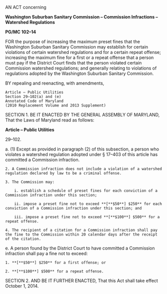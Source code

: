 AN ACT concerning **Washington Suburban Sanitary Commission – Commission Infractions – Watershed Regulations** **PG/MC 102–14**FOR the purpose of increasing the maximum preset fines that the Washington Suburban Sanitary Commission may establish for certain violations of certain watershed regulations and for a certain repeat offense; increasing the maximum fine for a first or a repeat offense that a person must pay if the District Court finds that the person violated certain Commission watershed regulations; and generally relating to violations of regulations adopted by the Washington Suburban Sanitary Commission.BY repealing and reenacting, with amendments, 	Article – Public Utilities 	Section 29–102(a) and (e) 
	Annotated Code of Maryland	(2010 Replacement Volume and 2013 Supplement) SECTION 1. BE IT ENACTED BY THE GENERAL ASSEMBLY OF MARYLAND, That the Laws of Maryland read as follows: **Article – Public Utilities**29–102.a. (1) Except as provided in paragraph (2) of this subsection, a person who violates a watershed regulation adopted under § 17–403 of this article has committed a Commission infraction. 	2. A Commission infraction does not include a violation of a watershed regulation declared by law to be a criminal offense. 	3. The Commission may: 		i. establish a schedule of preset fines for each conviction of a Commission infraction under this section; 		ii. impose a preset fine not to exceed **[**$50**] $250** for each conviction of a Commission infraction under this section; and		iii. impose a preset fine not to exceed **[**$100**] $500** for a repeat offense.	4. The recipient of a citation for a Commission infraction shall pay the fine to the Commission within 20 calendar days after the receipt of the citation. e. A person found by the District Court to have committed a Commission infraction shall pay a fine not to exceed: 	1. **[**$50**] $250** for a first offense; or 	2. **[**$100**] $500** for a repeat offense.SECTION 2. AND BE IT FURTHER ENACTED, That this Act shall take effect October 1, 2014.